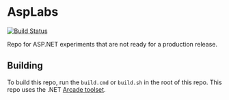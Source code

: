 AspLabs
=======

[![Build Status](https://dev.azure.com/dnceng/public/_apis/build/status/aspnet/AspLabs/AspLabs-ci?branchName=main)](https://dev.azure.com/dnceng/public/_build/latest?definitionId=256&branchName=main)

Repo for ASP.NET experiments that are not ready for a production release.

## Building

To build this repo, run the `build.cmd` or `build.sh` in the root of this repo. This repo uses the .NET [Arcade toolset](https://github.com/dotnet/arcade).
